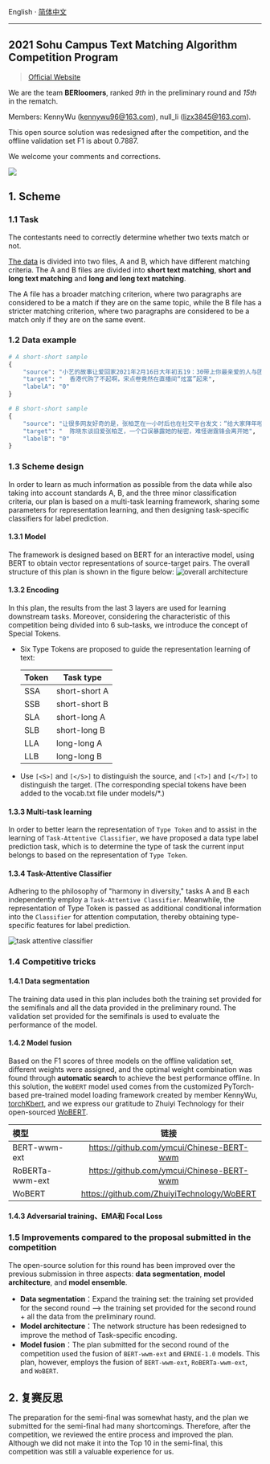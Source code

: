 English · [简体中文](./README_zh.md) 

---

## 2021 Sohu Campus Text Matching Algorithm Competition Program

> [Official Website](https://www.biendata.xyz/competition/sohu_2021/)

We are the team **BERloomers**, ranked *9th* in the preliminary round and *15th* in the rematch.

Members: KennyWu (kennywu96@163.com), null_li (lizx3845@163.com).

This open source solution was redesigned after the competition, and the offline validation set F1 is about 0.7887.

We welcome your comments and corrections.

![](figure/sohu2021.png)

## 1. Scheme

### 1.1 Task
The contestants need to correctly determine whether two texts match or not.

<a href="https://www.biendata.xyz/competition/sohu_2021/data/">The data</a> is divided into two files, A and B, which have different matching criteria.
The A and B files are divided into **short text matching**, **short and long text matching** and **long and long text matching**.

The A file has a broader matching criterion, where two paragraphs are considered to be a match if they are on the same topic, 
while the B file has a stricter matching criterion, where two paragraphs are considered to be a match only if they are on the same event.

### 1.2 Data example
```python
# A short-short sample
{
    "source": "小艺的故事让爱回家2021年2月16日大年初五19：30带上你最亲爱的人与团团君相约《小艺的故事》直播间！",
    "target": "  香港代购了不起啊，宋点卷竟然在直播间“炫富”起来",
    "labelA": "0"
}

# B short-short sample
{
    "source": "让很多网友好奇的是，张柏芝在一小时后也在社交平台发文：“给大家拜年啦。”还有网友猜测：谢霆锋的经纪人发文，张柏芝也发文，并且配图，似乎都在证实，谢霆锋依旧和王菲在一起，而张柏芝也有了新的恋人，并且生了孩子，两人也找到了各自的归宿，有了自己的幸福生活，让传言不攻自破。",
    "target": "  陈晓东谈旧爱张柏芝，一个口误暴露她的秘密，难怪谢霆锋会离开她", 
    "labelB": "0"
}
```

### 1.3 Scheme design
In order to learn as much information as possible from the data while also taking into account standards A, B, 
and the three minor classification criteria, 
our plan is based on a multi-task learning framework, 
sharing some parameters for representation learning, 
and then designing task-specific classifiers for label prediction.

#### 1.3.1 Model
The framework is designed based on BERT for an interactive model, using BERT to obtain vector representations of source-target pairs. 
The overall structure of this plan is shown in the figure below:
![overall architecture](figure/model.png)

#### 1.3.2 Encoding
In this plan, the results from the last 3 layers are used for learning downstream tasks.
Moreover, considering the characteristic of this competition being divided into 6 sub-tasks, we introduce the concept of Special Tokens.
- Six Type Tokens are proposed to guide the representation learning of text:

    | Token | Task type     |
    | --- |---------------|
    | SSA | short-short A |
    | SSB | short-short B |
    | SLA | short-long A  |
    | SLB | short-long B  |
    | LLA | long-long A   |
    | LLB | long-long B   |

- Use `[<S>]` and `[</S>]` to distinguish the source, and `[<T>]` and `[</T>]` to distinguish the target. (The corresponding special tokens have been added to the vocab.txt file under models/*.)

#### 1.3.3 Multi-task learning
In order to better learn the representation of `Type Token` and to assist in the learning of `Task-Attentive Classifier`, 
we have proposed a data type label prediction task, 
which is to determine the type of task the current input belongs to based on the representation of `Type Token`.

#### 1.3.4 Task-Attentive Classifier
Adhering to the philosophy of "harmony in diversity," 
tasks A and B each independently employ a `Task-Attentive Classifier`. 
Meanwhile, the representation of Type Token is passed as additional conditional information into the `Classifier` for attention computation, 
thereby obtaining type-specific features for label prediction.

![task attentive classifier](figure/task_attentive.png)

### 1.4 Competitive tricks

#### 1.4.1 Data segmentation
The training data used in this plan includes both the training set provided for the semifinals and all the data provided in the preliminary round. 
The validation set provided for the semifinals is used to evaluate the performance of the model.

#### 1.4.2 Model fusion
Based on the F1 scores of three models on the offline validation set, 
different weights were assigned, 
and the optimal weight combination was found through **automatic search** to achieve the best performance offline. 
In this solution, the `WoBERT` model used comes from the customized PyTorch-based pre-trained model loading framework created by member KennyWu, 
<a href="https://github.com/KKenny0/torchKbert">torchKbert</a>, 
and we express our gratitude to Zhuiyi Technology for their open-sourced <a href="https://github.com/ZhuiyiTechnology/WoBERT">WoBERT</a>.

| 模型               |                     链接                     |
|:-----------------|:------------------------------------------:|
| BERT-wwm-ext     | https://github.com/ymcui/Chinese-BERT-wwm  |
| RoBERTa-wwm-ext  | https://github.com/ymcui/Chinese-BERT-wwm  |
| WoBERT           | https://github.com/ZhuiyiTechnology/WoBERT |


#### 1.4.3 Adversarial training、EMA和 Focal Loss

### 1.5 Improvements compared to the proposal submitted in the competition
The open-source solution for this round has been improved over the previous submission in three aspects: **data segmentation**, **model architecture**, and **model ensemble**.
- **Data segmentation**：Expand the training set: the training set provided for the second round --> the training set provided for the second round + all the data from the preliminary round.
- **Model architecture**：The network structure has been redesigned to improve the method of Task-specific encoding.
- **Model fusion**：The plan submitted for the second round of the competition used the fusion of `BERT-wwm-ext` and `ERNIE-1.0` models. This plan, however, employs the fusion of `BERT-wwm-ext`, `RoBERTa-wwm-ext`, and `WoBERT`.

## 2. 复赛反思
The preparation for the semi-final was somewhat hasty, 
and the plan we submitted for the semi-final had many shortcomings. 
Therefore, after the competition, we reviewed the entire process and improved the plan. 
Although we did not make it into the Top 10 in the semi-final, 
this competition was still a valuable experience for us.
